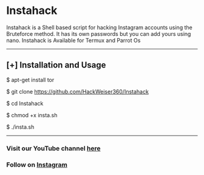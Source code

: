 # Instahack

Instahack is a Shell based script for hacking Instagram accounts using the Bruteforce method. It has its own passwords but you can add yours using nano. 
Instahack is Available for Termux and Parrot Os

***
## [+] Installation and Usage

$ apt-get install tor

$ git clone https://github.com/HackWeiser360/Instahack

$ cd Instahack

$ chmod +x insta.sh

$ ./insta.sh

***


### Visit our YouTube channel [here](https://youtube.com/channel/UC02OkpTZkxRZCEzFjawf6mA)
### Follow on [Instagram](https://www.instagram.com/madmax4708/)